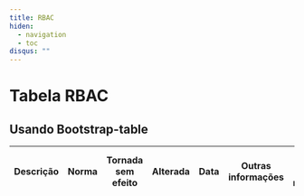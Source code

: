 ```yaml
---
title: RBAC
hiden:
  - navigation
  - toc
disqus: ""
---
```


# Tabela RBAC

## Usando Bootstrap-table

<link href="https://unpkg.com/bootstrap-table@1.18.3/dist/bootstrap-table.min.css" rel="stylesheet">

<script src="https://unpkg.com/bootstrap-table@1.18.3/dist/bootstrap-table.min.js"></script>

<table
  id="table"
  data-toggle="table"
  data-url="https://sistemas.anac.gov.br/dadosabertos/regulamentacao/rbha-e-rbac/rbac.json">
  <thead>
    <tr>
      <th data-field="ementa">Descrição</th>
      <th data-field="norma">Norma</th>
      <th data-field="tornada_sem_efeito">Tornada sem efeito</th>
      <th data-field="alterada">Alterada</th>
      <th data-field="data">Data</th>
      <th data-field="outros">Outras informações</th>
      <th data-field="tipo_normatico">Tipo da norma</th>
      <th data-field="publicacao">Data de publicação</th>
      <th data-field="revogada">revogada</th>
      <th data-field="em_vigor">Data da entrada em vigor</th>
      <th data-field="anexos">Arquivo</th>
    </tr>
  </thead>
</table>
